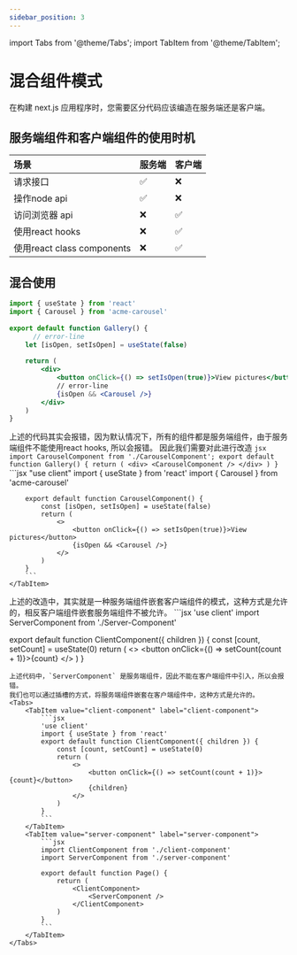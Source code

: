 ```yaml
---
sidebar_position: 3
---
```



import Tabs from '@theme/Tabs';
import TabItem from '@theme/TabItem';


# 混合组件模式
在构建 next.js 应用程序时，您需要区分代码应该编造在服务端还是客户端。


## 服务端组件和客户端组件的使用时机
| 场景 | 服务端 | 客户端 |
| :--- | :--- | :--- |
| 请求接口 | ✅ | ❌ |
| 操作node api | ✅ | ❌ |
| 访问浏览器 api | ❌ | ✅ |
| 使用react hooks | ❌ | ✅ |
| 使用react class components | ❌ | ✅ |


## 混合使用
```jsx
import { useState } from 'react'
import { Carousel } from 'acme-carousel'
 
export default function Gallery() {
      // error-line
    let [isOpen, setIsOpen] = useState(false)
    
    return (
        <div>
            <button onClick={() => setIsOpen(true)}>View pictures</button>
            // error-line
            {isOpen && <Carousel />}
        </div>
    )
}
```
上述的代码其实会报错，因为默认情况下，所有的组件都是服务端组件，由于服务端组件不能使用react hooks, 所以会报错。
因此我们需要对此进行改造
<Tabs>
    <TabItem value="Gallery" label="Gallery">
        ```jsx
        import CarouselComponent from './CarouselComponent';
        export default function Gallery() {
            return (
                <div>
                    <CarouselComponent />
                </div>
            )
        }
        ```
    </TabItem>
    <TabItem value="Carousel" label="Carousel">
        ```jsx
        "use client"
        import { useState } from 'react'
        import { Carousel } from 'acme-carousel'

        export default function CarouselComponent() {
            const [isOpen, setIsOpen] = useState(false)
            return (
                <>
                    <button onClick={() => setIsOpen(true)}>View pictures</button>
                    {isOpen && <Carousel />}
                </>
            )
        }
        ```
    </TabItem>
</Tabs>
上述的改造中，其实就是一种服务端组件嵌套客户端组件的模式，这种方式是允许的，相反客户端组件嵌套服务端组件不被允许。
```jsx
'use client'
 import ServerComponent from './Server-Component'
 
export default function ClientComponent({ children }) {
  const [count, setCount] = useState(0)
  return (
    <>
      <button onClick={() => setCount(count + 1)}>{count}</button>
      <ServerComponent />
    </>
  )
}
```
上述代码中，`ServerComponent` 是服务端组件，因此不能在客户端组件中引入，所以会报错。
我们也可以通过插槽的方式，将服务端组件嵌套在客户端组件中，这种方式是允许的。
<Tabs>
    <TabItem value="client-component" label="client-component">
        ```jsx
        'use client'
        import { useState } from 'react'
        export default function ClientComponent({ children }) {
            const [count, setCount] = useState(0)
            return (
                <>
                    <button onClick={() => setCount(count + 1)}>{count}</button>
                    {children}
                </>
            )
        }
        ```
    </TabItem>
    <TabItem value="server-component" label="server-component">
        ```jsx
        import ClientComponent from './client-component'
        import ServerComponent from './server-component'

        export default function Page() {
            return (
                <ClientComponent>
                    <ServerComponent />
                </ClientComponent>
            )
        }
        ```
    </TabItem>
</Tabs>